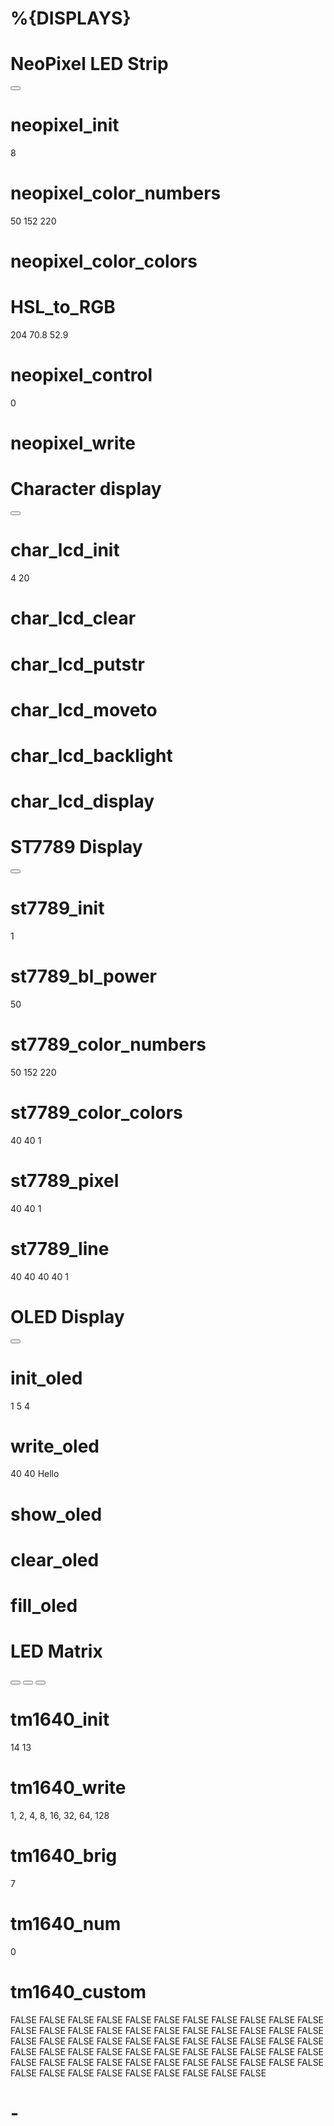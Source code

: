 # %{DISPLAYS}
<category name="%{DISPLAYS}">

# NeoPixel LED Strip
<category name="NeoPixel LED Strip">
<label text="NeoPixel RGB LED Strip"></label>
<button text="Documentation and how to connect: neopixel" callbackKey="loadDoc"></button>

# neopixel_init
<block type="neopixel_init">
  <value name="pin">
    <shadow type="pinout">
      <field name="Pin"></field>
    </shadow>
  </value>
  <value name="number">
    <shadow type="math_number">
      <field name="NUM">8</field>
    </shadow>
  </value>
</block>

# neopixel_color_numbers
<block type="neopixel_color_numbers">
 <value name="red">
  <shadow type="math_number">
    <field name="NUM">50</field>
  </shadow>
 </value>
 <value name="green">
  <shadow type="math_number">
    <field name="NUM">152</field>
  </shadow>
 </value>
 <value name="blue">
  <shadow type="math_number">
    <field name="NUM">220</field>
  </shadow>
 </value>
</block>

# neopixel_color_colors
<block type="neopixel_color_colors"></block>

# HSL_to_RGB
<block type="HSL_to_RGB">
  <value name="hue">
  <shadow type="math_number">
    <field name="NUM">204</field>
  </shadow>
  </value>
  <value name="saturation">
  <shadow type="math_number">
    <field name="NUM">70.8</field>
  </shadow>
  </value>
  <value name="lightness">
  <shadow type="math_number">
    <field name="NUM">52.9</field>
  </shadow>
  </value>
</block>

# neopixel_control
<block type="neopixel_control">
 <value name="address">
  <shadow type="math_number">
    <field name="NUM">0</field>
  </shadow>
 </value>
 <value name="color">
  <shadow type="neopixel_color_colors">
    <field name="PIN"></field>
  </shadow>
 </value>
</block>

# neopixel_write
<block type="neopixel_write"></block>

# Character display
<category name="Character display">
<label text="PCF8574 Display controller"></label>
<label text="Library: https://github.com/dhylands/python_lcd"></label>
<button text="Install I2CLCD library" callbackKey="installPyLib"></button>

# char_lcd_init
<block type="char_lcd_init">
  <value name="scl">
    <shadow type="pinout">
      <field name="SCL"></field>
    </shadow>
  </value>
  <value name="sda">
    <shadow type="pinout">
     <field name="SDA"></field>
    </shadow>
  </value>
  <value name="lines">
    <shadow type="math_number">
     <field name="NUM">4</field>
    </shadow>
  </value>
  <value name="columns">
    <shadow type="math_number">
      <field name="NUM">20</field>
    </shadow>
  </value>
</block>

# char_lcd_clear
<block type="char_lcd_clear"></block>

# char_lcd_putstr
<block type="char_lcd_putstr"></block>

# char_lcd_moveto
<block type="char_lcd_moveto"></block>

# char_lcd_backlight
<block type="char_lcd_backlight"></block>

# char_lcd_display
<block type="char_lcd_display"></block>

# ST7789 Display
<category name="ST7789 Display">
<label text="ST7789 Display"></label>
<label text="Library: https://github.com/devbis/st7789py_mpy"></label>
<button text="Install st7789py library" callbackKey="installPyLib"></button>

# st7789_init
<block type="st7789_init">
  <value name="spi">
    <shadow type="math_number">
      <field name="NUM">1</field>
    </shadow>
  </value>
  <value name="bl">
    <shadow type="pinout">
      <field name="bl"></field>
    </shadow>
  </value>
  <value name="sck">
    <shadow type="pinout">
      <field name="sck"></field>
    </shadow>
  </value>
  <value name="mosi">
    <shadow type="pinout">
      <field name="mosi"></field>
    </shadow>
  </value>
  <value name="reset">
    <shadow type="pinout">
      <field name="reset"></field>
    </shadow>
  </value>
  <value name="cs">
    <shadow type="pinout">
      <field name="cs"></field>
    </shadow>
  </value>
  <value name="dc">
    <shadow type="pinout">
      <field name="dc"></field>
    </shadow>
  </value>
</block>

# st7789_bl_power
<block type="st7789_bl_power">
  <value name="val">
   <shadow type="math_number">
    <field name="NUM">50</field>
   </shadow>
  </value>
</block>

# st7789_color_numbers
<block type="st7789_color_numbers">
 <value name="red">
  <shadow type="math_number">
    <field name="NUM">50</field>
  </shadow>
 </value>
 <value name="green">
  <shadow type="math_number">
    <field name="NUM">152</field>
  </shadow>
 </value>
 <value name="blue">
  <shadow type="math_number">
    <field name="NUM">220</field>
  </shadow>
 </value>
</block>

# st7789_color_colors
<block type="st7789_color_colors"></block>
 <block type="st7789_fill">
  <value name="r">
   <shadow type="math_number">
    <field name="NUM">40</field>
   </shadow>
  </value>
  <value name="g">
   <shadow type="math_number">
    <field name="NUM">40</field>
   </shadow>
  </value>
  <value name="b">
   <shadow type="math_number">
    <field name="NUM">1</field>
   </shadow>
  </value>
</block>

# st7789_pixel
<block type="st7789_pixel">
  <value name="x">
    <shadow type="math_number">
      <field name="NUM">40</field>
    </shadow>
  </value>
  <value name="y">
    <shadow type="math_number">
      <field name="NUM">40</field>
    </shadow>
  </value>
  <value name="color">
    <shadow type="math_number">
      <field name="NUM">1</field>
    </shadow>
  </value>
</block>

# st7789_line
<block type="st7789_line">
  <value name="x0">
    <shadow type="math_number">
      <field name="NUM">40</field>
    </shadow>
  </value>
  <value name="x1">
    <shadow type="math_number">
      <field name="NUM">40</field>
    </shadow>
  </value>
  <value name="y0">
    <shadow type="math_number">
      <field name="NUM">40</field>
    </shadow>
  </value>
  <value name="y1">
    <shadow type="math_number">
      <field name="NUM">40</field>
    </shadow>
  </value>
  <value name="color">
    <shadow type="math_number">
      <field name="NUM">1</field>
    </shadow>
  </value>
</block>

# OLED Display
<category name="OLED Display">
<label text="SSD1306 OLED I2C Display"></label>
<button text="Install ssd1306 library" callbackKey="installPyLib"></button>

# init_oled
<block type="init_oled">
  <value name="i2c">
    <shadow type="math_number">
      <field name="NUM">1</field>
    </shadow>
  </value>
  <value name="scl">
    <shadow type="math_number">
      <field name="NUM">5</field>
    </shadow>
  </value>
  <value name="sda">
    <shadow type="math_number">
      <field name="NUM">4</field>
    </shadow>
  </value>
</block>

# write_oled
<block type="write_oled">
 <value name="x">
    <shadow type="math_number">
      <field name="NUM">40</field>
    </shadow>
  </value>
  <value name="y">
    <shadow type="math_number">
      <field name="NUM">40</field>
    </shadow>
  </value>
  <value name="text">
    <shadow type="text">
      <field name="TEXT">Hello</field>
    </shadow>
  </value>
</block>

# show_oled
<block type="show_oled"></block>

# clear_oled
<block type="clear_oled"></block>

# fill_oled
<block type="fill_oled"></block>

# LED Matrix
<category name="LED Matrix">
<label text="TM1640 LED Matrix"></label>
<label text="Library: https://github.com/mcauser/micropython-tm1640"></label>
<button text="Install tm1640 library" callbackKey="installPyLib"></button>
<button text="Load example: tm1640" callbackKey="loadExample"></button>
<button text="Documentation and how to connect: tm1640" callbackKey="loadDoc"></button>

# tm1640_init
<block type="tm1640_init">
 <value name="clk">
    <shadow type="math_number">
      <field name="NUM">14</field>
    </shadow>
  </value>
  <value name="dio">
    <shadow type="math_number">
      <field name="NUM">13</field>
    </shadow>
  </value>
</block>

# tm1640_write
<block type="tm1640_write">
  <value name="vector">
    <shadow type="text">
      <field name="TEXT">1, 2, 4, 8, 16, 32, 64, 128</field>
    </shadow>
  </value>
</block>

# tm1640_brig
<block type="tm1640_brig">
  <value name="brig">
    <shadow type="math_number">
      <field name="NUM">7</field>
    </shadow>
  </value>
</block>

# tm1640_num
<block type="tm1640_num">
  <value name="num">
    <shadow type="math_number">
      <field name="NUM">0</field>
    </shadow>
  </value>
</block>

# tm1640_custom
<block type="tm1640_custom">
    <field name="A0">FALSE</field>
    <field name="A1">FALSE</field>
    <field name="A2">FALSE</field>
    <field name="A3">FALSE</field>
    <field name="A4">FALSE</field>
    <field name="A5">FALSE</field>
    <field name="A6">FALSE</field>
    <field name="A7">FALSE</field>
    <field name="B0">FALSE</field>
    <field name="B1">FALSE</field>
    <field name="B2">FALSE</field>
    <field name="B3">FALSE</field>
    <field name="B4">FALSE</field>
    <field name="B5">FALSE</field>
    <field name="B6">FALSE</field>
    <field name="B7">FALSE</field>
    <field name="C0">FALSE</field>
    <field name="C1">FALSE</field>
    <field name="C2">FALSE</field>
    <field name="C3">FALSE</field>
    <field name="C4">FALSE</field>
    <field name="C5">FALSE</field>
    <field name="C6">FALSE</field>
    <field name="C7">FALSE</field>
    <field name="D0">FALSE</field>
    <field name="D1">FALSE</field>
    <field name="D2">FALSE</field>
    <field name="D3">FALSE</field>
    <field name="D4">FALSE</field>
    <field name="D5">FALSE</field>
    <field name="D6">FALSE</field>
    <field name="D7">FALSE</field>
    <field name="E0">FALSE</field>
    <field name="E1">FALSE</field>
    <field name="E2">FALSE</field>
    <field name="E3">FALSE</field>
    <field name="E4">FALSE</field>
    <field name="E5">FALSE</field>
    <field name="E6">FALSE</field>
    <field name="E7">FALSE</field>
    <field name="F0">FALSE</field>
    <field name="F1">FALSE</field>
    <field name="F2">FALSE</field>
    <field name="F3">FALSE</field>
    <field name="F4">FALSE</field>
    <field name="F5">FALSE</field>
    <field name="F6">FALSE</field>
    <field name="F7">FALSE</field>
    <field name="G0">FALSE</field>
    <field name="G1">FALSE</field>
    <field name="G2">FALSE</field>
    <field name="G3">FALSE</field>
    <field name="G4">FALSE</field>
    <field name="G5">FALSE</field>
    <field name="G6">FALSE</field>
    <field name="G7">FALSE</field>
    <field name="H0">FALSE</field>
    <field name="H1">FALSE</field>
    <field name="H2">FALSE</field>
    <field name="H3">FALSE</field>
    <field name="H4">FALSE</field>
    <field name="H5">FALSE</field>
    <field name="H6">FALSE</field>
    <field name="H7">FALSE</field>
</block>

# -
